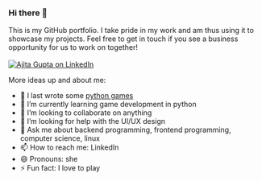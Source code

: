 ### Hi there 👋

This is my GitHub portfolio. I take pride in my work and am thus using it to showcase my projects.
Feel free to get in touch if you see a business opportunity for us to work on together!
<br><br>
[![Ajita Gupta on LinkedIn](https://img.shields.io/badge/LinkedIn-0077B5?style=for-the-badge&logo=linkedin&logoColor=white)](https://www.linkedin.com/in/ajita-gupta-430900109/)

<!--
**ajitagupta/ajitagupta** is a ✨ _special_ ✨ repository because its `README.md` (this file) appears on your GitHub profile.
-->

More ideas up and about me:

- 🔭 I last wrote some [python games](https://github.com/ajitagupta/games-in-python)
- 🌱 I’m currently learning game development in python
- 👯 I’m looking to collaborate on anything
- 🤔 I’m looking for help with the UI/UX design
- 💬 Ask me about backend programming, frontend programming, computer science, linux
- 📫 How to reach me: LinkedIn
- 😄 Pronouns: she
- ⚡ Fun fact: I love to play

